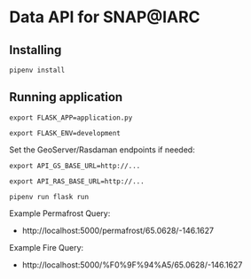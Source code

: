 # Data API for SNAP@IARC

## Installing

`pipenv install`

## Running application

`export FLASK_APP=application.py`

`export FLASK_ENV=development`

Set the GeoServer/Rasdaman endpoints if needed:

`export API_GS_BASE_URL=http://...`

`export API_RAS_BASE_URL=http://...`

`pipenv run flask run`

Example Permafrost Query:
 -  http://localhost:5000/permafrost/65.0628/-146.1627

Example Fire Query:
 -  http://localhost:5000/%F0%9F%94%A5/65.0628/-146.1627
